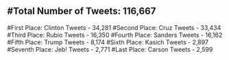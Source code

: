 #Total Number of Tweets: 116,667 
---
#First Place: Clinton Tweets - 34,281
#Second Place: Cruz Tweets - 33,434
#Third Place: Rubio Tweets - 16,350
#Fourth Place: Sanders Tweets - 16,162
#Fifth Place: Trump Tweets - 8,174
#Sixth Place: Kasich Tweets - 2,897
#Seventh Place: Jeb! Tweets - 2,771
#Last Place: Carson Tweets - 2,599
